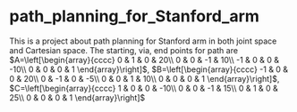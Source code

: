 # path_planning_for_Stanford_arm
 This is a project about path planning for Stanford arm in both joint space and Cartesian space. The starting, via, end points for path are
$A=\left[\begin{array}{cccc}
0 & 1 & 0 & 20\\
0 & 0 & -1 & 10\\
-1 & 0 & 0 & -10\\
0 & 0 & 0 & 1
\end{array}\right]$,
$B=\left[\begin{array}{cccc}
-1 & 0 & 0 & 20\\
0 & -1 & 0 & -5\\
0 & 0 & 1 & 10\\
0 & 0 & 0 & 1
\end{array}\right]$,
$C=\left[\begin{array}{cccc}
1 & 0 & 0 & -10\\
0 & 0 & -1 & 15\\
0 & 1 & 0 & 25\\
0 & 0 & 0 & 1
\end{array}\right]$
